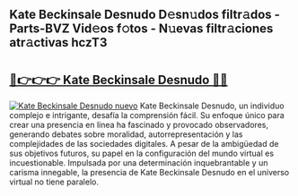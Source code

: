 ## Kate Beckinsale Desnudo D𝚎sn𝚞dos filtr𝚊dos - Parts-BVZ Vid𝚎os f𝚘tos - N𝚞evas filtr𝚊ciones atr𝚊ctivas hczT3

# <h2><a href="http://mb73yc.tromn.icu/?c=Kate+Beckinsale+Desnudo">🔗👉👉👉 Kate Beckinsale Desnudo 🔗🔗</a></h2>

[![Kate Beckinsale Desnudo nuevo](https://i.imgur.com/pEAQMta.gif)](http://mb73yc.tromn.icu/?c=Kate+Beckinsale+Desnudo)
Kate Beckinsale Desnudo, un individuo complejo e intrigante, desafía la comprensión fácil. Su enfoque único para crear una presencia en línea ha fascinado y provocado observadores, generando debates sobre moralidad, autorrepresentación y las complejidades de las sociedades digitales. A pesar de la ambigüedad de sus objetivos futuros, su papel en la configuración del mundo virtual es incuestionable. Impulsada por una determinación inquebrantable y un carisma innegable, la presencia de Kate Beckinsale Desnudo en el universo virtual no tiene paralelo.
